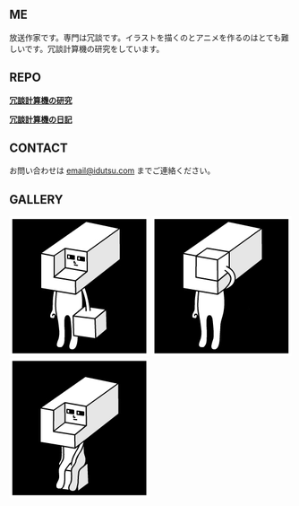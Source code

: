 ## ME

放送作家です。専門は冗談です。イラストを描くのとアニメを作るのはとても難しいです。冗談計算機の研究をしています。

## REPO

[**冗談計算機の研究**](https://github.com/idutsu/kirikuchikun-ai)

[**冗談計算機の日記**](https://github.com/idutsu/kirikuchikun-diary)

## CONTACT

お問い合わせは email@idutsu.com までご連絡ください。

## GALLERY

![キリクチくんオープン](images/githubopen.jpg)
![キリクチくんクローズ](images/githubclose.jpg)
![キリクチくん座る](images/githubsit.jpg)
